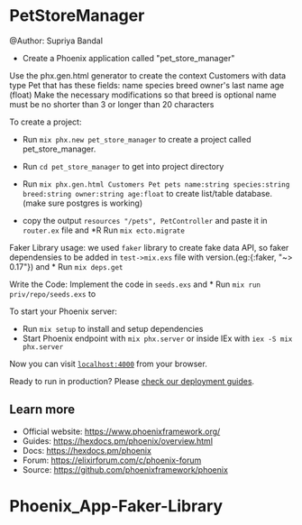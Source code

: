 # PetStoreManager
@Author: Supriya Bandal
* Create a Phoenix application called "pet_store_manager"

Use the phx.gen.html generator to create the context Customers with data type Pet that has these fields:
name
species
breed
owner's last name
age (float)
Make the necessary modifications so that
breed is optional
name must be no shorter than 3 or longer than 20 characters


To create a project:
  * Run `mix phx.new pet_store_manager` to create a project called pet_store_manager.

  * Run `cd pet_store_manager` to get into project directory
  * Run `mix phx.gen.html Customers Pet pets name:string species:string breed:string owner:string age:float` to create list/table database.(make sure postgres is working)
  * copy the output `resources "/pets", PetController` and paste it in `router.ex` file and *R Run `mix ecto.migrate`

Faker Library usage:
we used `faker` library to create fake data API, so faker dependensies to be added in `test->mix.exs` file with version.(eg:{:faker, "~> 0.17"}) and * Run `mix deps.get`

Write the Code:
Implement the code in `seeds.exs` and * Run `mix run priv/repo/seeds.exs` to 

To start your Phoenix server:

  * Run `mix setup` to install and setup dependencies
  * Start Phoenix endpoint with `mix phx.server` or inside IEx with `iex -S mix phx.server`

Now you can visit [`localhost:4000`](http://localhost:4000) from your browser.

Ready to run in production? Please [check our deployment guides](https://hexdocs.pm/phoenix/deployment.html).

## Learn more

  * Official website: https://www.phoenixframework.org/
  * Guides: https://hexdocs.pm/phoenix/overview.html
  * Docs: https://hexdocs.pm/phoenix
  * Forum: https://elixirforum.com/c/phoenix-forum
  * Source: https://github.com/phoenixframework/phoenix
# Phoenix_App-Faker-Library
